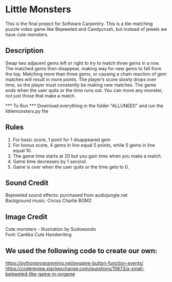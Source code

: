 # Little Monsters

This is the final project for Software Carpentry. This is a tile-matching puzzle video game like Bejeweled and Candycrush, but instead of jewels we have cute monsters.  


## Description 

Swap two adjacent gems left or right to try to match three gems in a row. The matched gems then disappear, making way for new gems to fall from the top. Matching more than three gems, or causing a chain reaction of gem matches will result in more points. The player’s score slowly drops over time, so the player must constantly be making new matches. The game ends when the user quits or the time runs out. You can move any monster, not just those that make a match.

*** To Run *** 
Download everything in the folder "ALLUNEED" and run the littlemonsters.py file


## Rules

1) For basic score, 1 point for 1 disappeared gem
2) For bonus score, 4 gems in line equal 5 points, while 5 gems in line equal 10.
3) The game time starts at 20 but you gain time when you make a match. 
4) Game time decreases by 1 second.
5) Game is over when the user quits or the time gets to 0.


## Sound Credit

Bejeweled sound effects: purchased from audiojungle.net  
Background music: Circus Charlie BGM2 


## Image Credit

Cute monsters - Illustration by Sudowoodo  
Font: Cantika Cute Handwriting


## We used the following code to create our own:

https://pythonprogramming.net/pygame-button-function-events/
https://codereview.stackexchange.com/questions/15873/a-small-bejeweled-like-game-in-pygame

